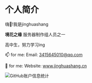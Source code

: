 # 个人简介

嗨👋!我是jinghuashang
  
**境花之缘** 服务器制作组人员之一 
  
高中生，努力学习ing
  
📫 for me:
Email: 3415645010@qq.com

💬 for me:
Website: www.jinghuashang.cn

![GitHub账户信息统计](https://github-stats.ubrong.com/api?username=ubrong&show_icons=true&theme=tokyonight)
